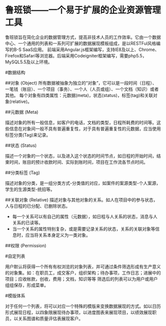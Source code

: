 鲁班锁——一个易于扩展的企业资源管理工具
====

鲁班锁旨在简化企业的数据管理方式，提高非技术人员的工作效率。它由一个数据中心、一个通用的列表和一系列可扩展的数据展现模板组成，是以RESTFul风格编写的B-S SaaS应用。
前端采用Angular.js框架编写，支持IE8及以上、Chrome、Firefox和Safari等浏览器。后端采用Codeigniter框架编写，需要php5.5，MySQL5.5及以上环境。


#数据结构

##对象 (Object)
所有数据被抽象为独立的“对象”，它可以是一段时间（日程）、一笔钱（账目）、一个项目（事务）、一个人（人员或组）、一个文档（知识）或者其他。
每个对象有四类属性：元数据(meta)，状态(status)，标签(tag)和关联对象(relative)。

##元数据 (Meta)

描述对象的所有一般信息，如客户的电话，文档的类型，日程所耗费的时间等。这些信息在对象间一般不具有普遍重复性，对于具有普遍重复性的元数据，应当使用标签分类(Tag)来记录。

##状态 (Status)

描述一个对象的一个状态，以及进入这个状态的时间节点，如日程的开始时间，结束时间，账目的预计收款时间、实际到账时间，项目在工作流各节点时间。

##分类标签 (Tag)

描述对象的分类，是一组分类方式-分类值的对应，如案件的案源类型-个人案源，学生的生源类型-统招等。

##关联对象 (Relative)
描述对象与其他对象的关系。如人在项目中的参与状态，人与日程的已分配、已删除状态。
 - 每一个关系可以有自己的属性（元数据），如日程与人关系的状态，消息与人关系的已读等。
 - 当一个关系的属性特别复杂，或是需要记录关系的状态，关系的关联对象等信息时，应当将关系本身定义为一类对象。

##权限 (Permission)

#自定列表

用户默认将获得一个所有有权浏览的对象列表，并可通过条件筛选形成有生产意义的对象集。如：在职员工，成交客户，组织架构；待办事项，工作日志；进展中的项目；应收帐款，创收，费用；文档，知识等等
筛选后的列表可以为用户或用户组组保存，形成菜单。

#模版体系

对于任何一个列表，将可以对应一个特殊的模版来变换数据展现的方式。如以日历形式展现日程，以四象限展现待办事项，以进度图表来展现项目，以绩效展现职员，以关系图谱和质量评估表展现客户。
